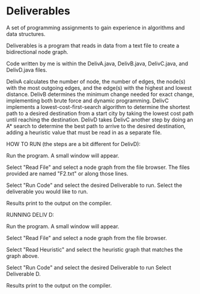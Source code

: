 # Deliverables
A set of programming assignments to gain experience in algorithms and data structures.

Deliverables is a program that reads in data from a text file to create a bidirectional node graph. 

Code written by me is within the DelivA.java, DelivB.java, DelivC.java, and DelivD.java files.

DelivA calculates the number of node, the number of edges, the node(s) with the most outgoing edges, and the edge(s) with the highest and lowest distance.
DelivB determines the minimum change needed for exact change, implementing both brute force and dynamic programming.
DelivC implements a lowest-cost-first-search algorithm to determine the shortest path to a desired destination from a start city by taking the lowest cost path until reaching the destination.
DelivD takes DelivC another step by doing an A* search to determine the best path to arrive to the desired destination, adding a heuristic value that must be read in as a separate file.

HOW TO RUN (the steps are a bit different for DelivD):

Run the program. A small window will appear.

Select "Read File" and select a node graph from the file browser.
  The files provided are named "F2.txt" or along those lines.

Select "Run Code" and select the desired Deliverable to run.
  Select the deliverable you would like to run.

Results print to the output on the compiler.

RUNNING DELIV D:

Run the program. A small window will appear.

Select "Read File" and select a node graph from the file browser.

Select "Read Heuristic" and select the heuristic graph that matches the graph above.

Select "Run Code" and select the desired Deliverable to run
  Select Deliverable D.

Results print to the output on the compiler.







